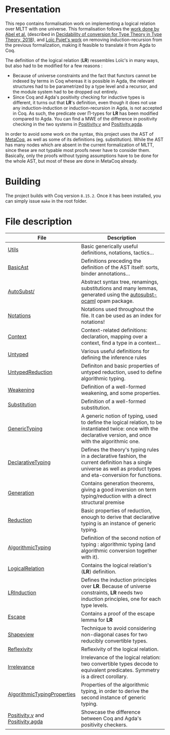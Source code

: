 Presentation
=======

This repo contains formalisation work on implementing a logical relation over MLTT with one universe.
This formalisation follows the [work done by Abel et al.]((https://github.com/mr-ohman/logrel-mltt/)) (described in [Decidability of conversion for Type Theory in Type Theory, 2018](https://dl.acm.org/doi/10.1145/3158111)), and [Loïc Pujet's work](https://github.com/loic-p/logrel-mltt) on removing induction-recursion from the previous formalization, making it feasible to translate it from Agda to Coq.

The definition of the logical relation (**LR**) ressembles Loïc's in many ways, but also had to be modified for a few reasons :
- Because of universe constraints and the fact that functors cannot be indexed by terms in Coq whereas it is possible in Agda, the relevant structures had to be parametrized by a type level and a recursor, and the module system had to be dropped out entirely.
- Since Coq and Agda's positivity checking for inductive types is different, it turns out that **LR**'s definition, even though it does not use any induction-induction or induction-recursion in Agda, is not accepted in Coq. As such, the predicate over Π-types for **LR** has been modified compared to Agda. You can find a MWE of the difference in positivity checking in the two systems in [Positivity.v] and [Positivity.agda].

In order to avoid some work on the syntax, this project uses the AST of [MetaCoq](https://metacoq.github.io), as well as some of its definitions (eg. substitution). While the AST has many nodes which are absent in the current formalization of MLTT, since these are not typable most proofs never have to consider them. Basically, only the proofs without typing assumptions have to be done for the whole AST, but most of these are done in MetaCoq already.

Building
===========

The project builds with Coq version `8.15.2`. Once it has been installed, you can simply issue `make` in the root folder.


File description
==========

| File | Description |
|---|----|
[Utils] | Basic generically useful definitions, notations, tactics…
[BasicAst] | Definitions preceding the definition of the AST itself: sorts, binder annotations…
[AutoSubst/] | Abstract syntax tree, renamings, substitutions and many lemmas, generated using the [autosubst-ocaml] opam package.
[Notations] | Notations used throughout the file. It can be used as an index for notations!
[Context] | Context-related definitions: declaration, mapping over a context, find a type in a context…
[Untyped] | Various useful definitions for defining the inference rules |
[UntypedReduction] | Definiton and basic properties of untyped reduction, used to define algorithmic typing.
[Weakening] | Definition of a well-formed weakening, and some properties.
[Substitution] | Definition of a well-formed substitution.
[GenericTyping] | A generic notion of typing, used to define the logical relation, to be instantiated twice: once with the declarative version, and once with the algorithmic one.
[DeclarativeTyping] | Defines the theory's typing rules in a declarative fashion, the current definition has a single universe as well as product types and eta-conversion for functions. |
[Generation] | Contains generation theorems, giving a good inversion on term typing/reduction with a direct structural premise
[Reduction] | Basic properties of reduction, enough to derive that declarative typing is an instance of generic typing. |
[AlgorithmicTyping] | Definition of the second notion of typing : algorithmic typing (and algorithmic conversion together with it).
[LogicalRelation] | Contains the logical relation's (**LR**) definition. |
| [LRInduction] | Defines the induction principles over **LR**. Because of universe constraints, **LR** needs two induction principles, one for each type levels. |
| [Escape] | Contains a proof of the escape lemma for **LR** |
| [Shapeview] | Technique to avoid considering non-diagonal cases for two reducibly convertible types. |
[Reflexivity] | Reflexivity of the logical relation.
[Irrelevance] | Irrelevance of the logical relation: two convertible types decode to equivalent predicates. Symmetry is a direct corollary. |
[AlgorithmicTypingProperties] | Properties of the algorithmic typing, in order to derive the second instance of generic typing. |
| [Positivity.v] and [Positivity.agda] | Showcase the difference between Coq and Agda's positivity checkers. |

[Utils]: ./theories/Utils.v
[BasicAst]: ./theories/BasicAst.v
[Context]: ./theories/Context.v
[AutoSubst/]: ./theories/Autosubst/
[Notations]: ./theories/Notations.v
[Automation]: ./theories/Automation.v
[Untyped]: ./theories/Untyped.v
[UntypedReduction]: ./theories/UntypedReduction.v
[GenericTyping]: ./theories/GenericTyping.v
[DeclarativeTyping]: ./theories/DeclarativeTyping.v
[Properties]: ./theories/Properties.v
[Reduction]: ./theories/Reduction.v
[Generation]: ./theories/Generation.v
[LogicalRelation]: ./theories/LogicalRelation.v
[LRInduction]: ./theories/LRInduction.v
[Escape]: ./theories/Escape.v
[Reflexivity]: ./theories/Reflexivity.v
[Irrelevance]: ./theories/Irrelevance.v
[ShapeView]: ./theories/ShapeView.v
[Positivity.v]: ./theories/Positivity.v
[Weakening]: ./theories/Weakening.v
[Substitution]: ./theories/Substitution.v
[AlgorithmicTyping]: ./theories/AlgorithmicTyping.v
[AlgorithmicTypingProperties]: ./theories/AlgorithmicTypingProperties.v

[autosubst-ocaml]: https://github.com/uds-psl/autosubst-ocaml
[Positivity.agda]: ./theories/Positivity.agda
